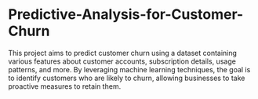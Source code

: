 # Predictive-Analysis-for-Customer-Churn
This project aims to predict customer churn using a dataset containing various features about customer accounts, subscription details, usage patterns, and more. By leveraging machine learning techniques, the goal is to identify customers who are likely to churn, allowing businesses to take proactive measures to retain them.
